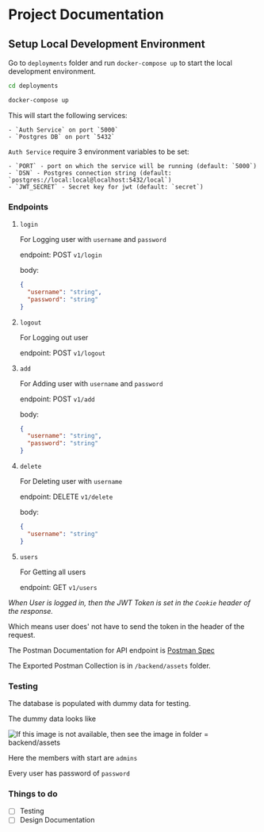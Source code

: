 # Project Documentation

## Setup Local Development Environment

Go to `deployments` folder and run `docker-compose up` to start the local development environment.

```bash
cd deployments
```

```bash
docker-compose up
```

This will start the following services:

    - `Auth Service` on port `5000`
    - `Postgres DB` on port `5432`

`Auth Service` require 3 environment variables to be set:

    - `PORT` - port on which the service will be running (default: `5000`)
    - `DSN` - Postgres connection string (default: `postgres://local:local@localhost:5432/local`)
    - `JWT_SECRET` - Secret key for jwt (default: `secret`)

### Endpoints

1. `login`

   For Logging user with `username` and `password`

   endpoint: POST `v1/login`

   body:

   ```json
   {
     "username": "string",
     "password": "string"
   }
   ```

2. `logout`

   For Logging out user

   endpoint: POST `v1/logout`

3. `add`

   For Adding user with `username` and `password`

   endpoint: POST `v1/add`

   body:

   ```json
   {
     "username": "string",
     "password": "string"
   }
   ```

4. `delete`

   For Deleting user with `username`

   endpoint: DELETE `v1/delete`

   body:

   ```json
   {
     "username": "string"
   }
   ```

5. `users`

   For Getting all users

   endpoint: GET `v1/users`

_*When User is logged in, then the JWT Token is set in the `Cookie` header of the response.*_

Which means user does' not have to send the token in the header of the request.

The Postman Documentation for API endpoint is [Postman Spec](https://documenter.getpostman.com/view/17603911/2s93JtQ3TW)

The Exported Postman Collection is in `/backend/assets` folder.

### Testing

The database is populated with dummy data for testing.

The dummy data looks like

![If this image is not available, then see the image in folder = backend/assets](https://tiddi.kunalsin9h.dev/LcturXP)

Here the members with start are `admins`

Every user has password of `password`

### Things to do

- [ ] Testing
- [ ] Design Documentation
